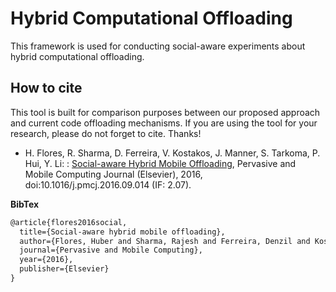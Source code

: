 # Hybrid Computational Offloading

This framework is used for conducting social-aware experiments about hybrid computational offloading.



How to cite
-----------
This tool is built for comparison purposes between our proposed approach and current code offloading mechanisms. If you are using the tool for your research, please do not forget to cite. Thanks!


- H. Flores, R. Sharma, D. Ferreira, V. Kostakos, J. Manner, S. Tarkoma, P. Hui, Y. Li: : [Social-aware Hybrid Mobile Offloading](http://www.sciencedirect.com/science/article/pii/S1574119216302371), Pervasive and Mobile Computing Journal (Elsevier), 2016, doi:10.1016/j.pmcj.2016.09.014 (IF: 2.07).


**BibTex**
```xml
@article{flores2016social,
  title={Social-aware hybrid mobile offloading},
  author={Flores, Huber and Sharma, Rajesh and Ferreira, Denzil and Kostakos, Vassilis and Manner, Jukka and Tarkoma, Sasu and Hui, Pan and Li, Yong},
  journal={Pervasive and Mobile Computing},
  year={2016},
  publisher={Elsevier}
}

```

